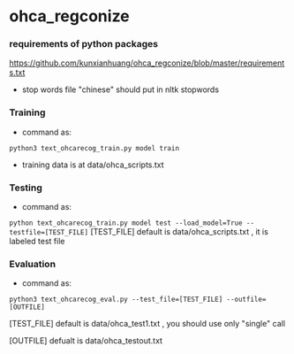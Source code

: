 # ohca_regconize
### requirements of python packages
https://github.com/kunxianhuang/ohca_regconize/blob/master/requirements.txt
* stop words
file "chinese" should put in nltk stopwords
### Training
* command as:

 ``python3 text_ohcarecog_train.py model train ``
* training data is at data/ohca_scripts.txt

### Testing
* command as:

``python text_ohcarecog_train.py model test --load_model=True --testfile=[TEST_FILE]``
[TEST_FILE] default is data/ohca_scripts.txt , it is labeled test file
### Evaluation 

* command as:

 ``python3 text_ohcarecog_eval.py --test_file=[TEST_FILE] --outfile=[OUTFILE]`` 

[TEST_FILE] default is data/ohca_test1.txt , you should use only "single" call

[OUTFILE]   defualt is data/ohca_testout.txt
